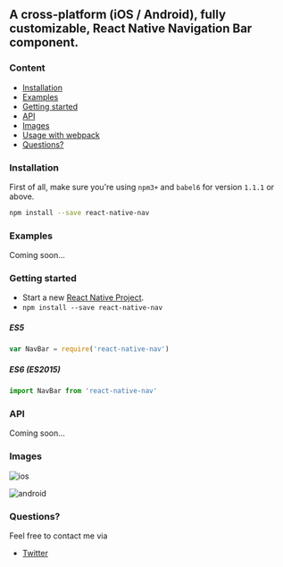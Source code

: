 ## A cross-platform (iOS / Android), fully customizable, React Native Navigation Bar component.

### Content
- [Installation](#installation)
- [Examples](#examples)
- [Getting started](#getting-started)
- [API](#api)
- [Images](#images)
- [Usage with webpack](#usage-with-webpack)
- [Questions?](#questions)

### Installation
First of all, make sure you're using `npm3+` and `babel6` for version `1.1.1` or above.

```bash
npm install --save react-native-nav
```

### Examples

Coming soon...

### Getting started

  - Start a new [React Native Project](https://facebook.github.io/react-native/docs/getting-started.html#content).
  - `npm install --save react-native-nav`

##### ES5

```javascript
var NavBar = require('react-native-nav')
```

##### ES6 (ES2015)

```javascript
import NavBar from 'react-native-nav'
```

### API

Coming soon...

### Images

![ios](https://github.com/jineshshah36/react-native-nav/blob/master/examples/assets/Screenshot%202016-03-26%2018.31.23.png)

![android](https://github.com/jineshshah36/react-native-nav/blob/master/examples/assets/Screenshot%202016-03-26%2018.31.58.png)

### Questions?
Feel free to contact me via
- [Twitter](https://twitter.com/jineshshah36)
